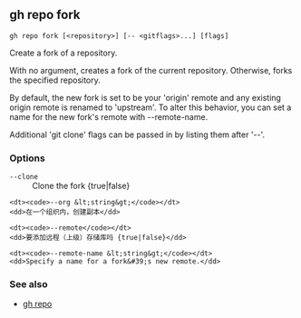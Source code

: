 

## gh repo fork

```
gh repo fork [<repository>] [-- <gitflags>...] [flags]
```

Create a fork of a repository.

With no argument, creates a fork of the current repository. Otherwise, forks
the specified repository.

By default, the new fork is set to be your 'origin' remote and any existing
origin remote is renamed to 'upstream'. To alter this behavior, you can set
a name for the new fork's remote with --remote-name.

Additional 'git clone' flags can be passed in by listing them after '--'.

### Options


<dl class="flags">
	<dt><code>--clone</code></dt>
	<dd>Clone the fork {true|false}</dd>

	<dt><code>--org &lt;string&gt;</code></dt>
	<dd>在一个组织内，创建副本</dd>

	<dt><code>--remote</code></dt>
	<dd>要添加远程（上级）存储库吗 {true|false}</dd>

	<dt><code>--remote-name &lt;string&gt;</code></dt>
	<dd>Specify a name for a fork&#39;s new remote.</dd>
</dl>


### See also

* [gh repo](./gh_repo)

